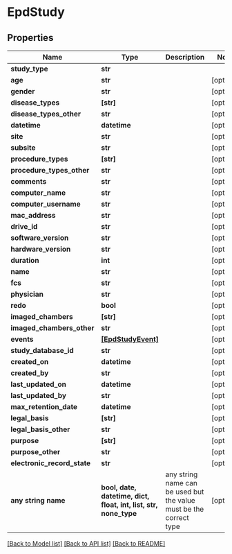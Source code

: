 # EpdStudy


## Properties
Name | Type | Description | Notes
------------ | ------------- | ------------- | -------------
**study_type** | **str** |  | 
**age** | **str** |  | [optional] 
**gender** | **str** |  | [optional] 
**disease_types** | **[str]** |  | [optional] 
**disease_types_other** | **str** |  | [optional] 
**datetime** | **datetime** |  | [optional] 
**site** | **str** |  | [optional] 
**subsite** | **str** |  | [optional] 
**procedure_types** | **[str]** |  | [optional] 
**procedure_types_other** | **str** |  | [optional] 
**comments** | **str** |  | [optional] 
**computer_name** | **str** |  | [optional] 
**computer_username** | **str** |  | [optional] 
**mac_address** | **str** |  | [optional] 
**drive_id** | **str** |  | [optional] 
**software_version** | **str** |  | [optional] 
**hardware_version** | **str** |  | [optional] 
**duration** | **int** |  | [optional] 
**name** | **str** |  | [optional] 
**fcs** | **str** |  | [optional] 
**physician** | **str** |  | [optional] 
**redo** | **bool** |  | [optional] 
**imaged_chambers** | **[str]** |  | [optional] 
**imaged_chambers_other** | **str** |  | [optional] 
**events** | [**[EpdStudyEvent]**](EpdStudyEvent.md) |  | [optional] 
**study_database_id** | **str** |  | [optional] 
**created_on** | **datetime** |  | [optional] 
**created_by** | **str** |  | [optional] 
**last_updated_on** | **datetime** |  | [optional] 
**last_updated_by** | **str** |  | [optional] 
**max_retention_date** | **datetime** |  | [optional] 
**legal_basis** | **[str]** |  | [optional] 
**legal_basis_other** | **str** |  | [optional] 
**purpose** | **[str]** |  | [optional] 
**purpose_other** | **str** |  | [optional] 
**electronic_record_state** | **str** |  | [optional] 
**any string name** | **bool, date, datetime, dict, float, int, list, str, none_type** | any string name can be used but the value must be the correct type | [optional]

[[Back to Model list]](../README.md#documentation-for-models) [[Back to API list]](../README.md#documentation-for-api-endpoints) [[Back to README]](../README.md)


